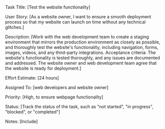Task Title: [Test the website functionality]

User Story: [As a website owner, I want to ensure a smooth deployment process so
that my website can launch on time without any technical glitches.]

Description: [Work with the web development team to create a staging environment that
             mirrors the production environment as closely as possible, and thoroughly 
             test the website's functionality, including navigation, forms, images, videos,
             and any third-party integrations.
             Acceptance criteria: The website's functionality is tested thoroughly, and any 
                                  issues are documented and addressed.
                                  The website owner and web development team agree that the
                                  website is ready for deployment.]

Effort Estimate: [24 hours]

Assigned To: [web developers and website owner]

Priority: [High, to ensure webpage functionality]

Status: [Track the status of the task, such as "not started", "in progress", "blocked", or "completed"]

Notes: [Include]